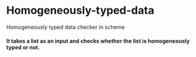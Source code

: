# Homogeneously-typed-data
Homogeneously typed data checker in scheme

#### It takes a list as an input and checks whether the list is homogeneously typed or not.
